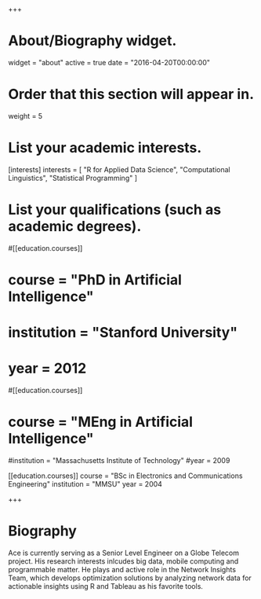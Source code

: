 +++
# About/Biography widget.
widget = "about"
active = true
date = "2016-04-20T00:00:00"

# Order that this section will appear in.
weight = 5

# List your academic interests.
[interests]
  interests = [
    "R for Applied Data Science",
    "Computational Linguistics",
    "Statistical Programming"
  ]

# List your qualifications (such as academic degrees).
#[[education.courses]]
 # course = "PhD in Artificial Intelligence"
 # institution = "Stanford University"
 #  year = 2012

#[[education.courses]]
 # course = "MEng in Artificial Intelligence"
  #institution = "Massachusetts Institute of Technology"
  #year = 2009

[[education.courses]]
  course = "BSc in Electronics and Communications Engineering"
  institution = "MMSU"
  year = 2004
 
+++

# Biography

Ace is currently serving as a Senior Level Engineer on a Globe Telecom project. His research interests inlcudes big data, mobile computing and programmable matter. He plays and active role in the Network Insights Team, which develops optimization
solutions by analyzing network data for actionable insights using R and Tableau as his favorite tools.

